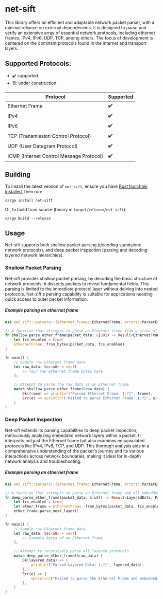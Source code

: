 # net-sift

This library offers an efficient and adaptable network packet parser, with a minimal reliance on external dependencies. It is designed to parse and verify an extensive array of essential network protocols, including ethernet frames, IPv4, IPv6, UDP, TCP, among others. The focus of development is centered on the dominant protocols found in the internet and transport layers.

## Supported Protocols:
- :heavy_check_mark: supported.
- 🏗️ under construction.

| Protocol  | Supported        |
| -------------- | ------------------ |
| Ethernet Frame | :heavy_check_mark: |
| IPv4    | :heavy_check_mark:          |
|IPv6 | :heavy_check_mark: |
| TCP (Transmission Control Protocol) |  :heavy_check_mark:         |
| UDP (User Datagram Protocol) |  :heavy_check_mark:        
| ICMP (Internet Control Message Protocol) |  :heavy_check_mark:           |

## Building
To install the latest version of `net-sift`, ensure you have [Rust toolchain installed](https://rustup.rs/), then run:
```
cargo install net-sift
```
Or, to build from source (binary in `target/release/net-sift`):
```
cargo build --release
```

## Usage
Net-sift supports both shallow packet parsing (decoding standalone network protocols), and deep packet inspection (parsing and decoding layered network hierarchies).

### Shallow Packet Parsing
Net-sift provides shallow packet parsing, by decoding the basic structure of network protocols; it dissects packets to reveal fundamental fields. This parsing is limited to the immediate protocol layer without delving into nested protocols. Net-sift's parsing capability is suitable for applications needing quick access to outer packet information.

##### Example parsing an ethernet frame
```rust
use net_sift::parsers::{ethernet_frame::EthernetFrame, errors::ParserError};

// A function that attempts to parse an Ethernet frame from a slice of bytes.
fn shallow_parse_ether_frame(packet_data: &[u8]) -> Result<EthernetFrame, ParserError> {
    let fcs_enabled = true;
    EthernetFrame::from_bytes(packet_data, fcs_enabled)
}

fn main() {
    // Sample raw Ethernet frame data
    let raw_data: Vec<u8> = vec![
        // Your raw Ethernet frame bytes here
    ];

    // Attempt to parse the raw data as an Ethernet frame
    match shallow_parse_ether_frame(&raw_data) {
        Ok(frame) => println!("Parsed Ethernet Frame: {:?}", frame),
        Err(e) => eprintln!("Failed to parse Ethernet Frame: {:?}", e),
    }
}

```

### Deep Packet Inspection
Net-sift extends its parsing capabilities to deep packet inspection, meticulously analyzing embedded network layers within a packet. It interprets not just the Ethernet frame but also examines encapsulated protocols like IPv4, IPv6, TCP, and UDP. This thorough analysis aids in a comprehensive understanding of the packet's journey and its various interactions across network boundaries, making it ideal for in-depth network analysis and troubleshooting.

##### Example parsing an ethernet frame

```rust
use net_sift::parsers::{ethernet_frame::EthernetFrame, errors::ParserError, definitions::{DeepParser, LayeredData}};

// A function that attempts to parse an Ethernet frame and all embedded packets
fn deep_parse_ether_frame(packet_data: &[u8]) -> Result<LayeredData, ParserError> {
    let fcs_enabled = true;
    let ether_frame = EthernetFrame::from_bytes(packet_data, fcs_enabled)?;
    ether_frame.parse_next_layer()
}

fn main() {
    // Sample raw Ethernet frame data
    let raw_data: Vec<u8> = vec![
        // Example bytes of an Ethernet frame
    ];

    // Attempt to recursively parse all layered protocols
    match deep_parse_ether_frame(&raw_data) {
        Ok(layered_data) => {
            println!("Parsed Layered Data: {:?}", layered_data);
        },
        Err(e) => {
            eprintln!("Failed to parse the Ethernet Frame and embedded layers: {:?}", e);
        },
    }
}

```

